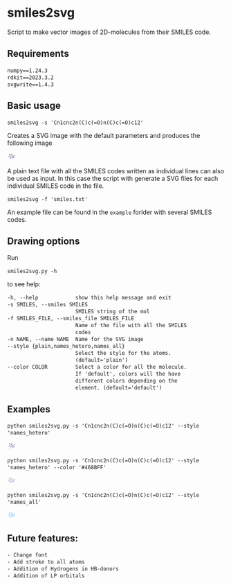 # smiles2svg

Script to make vector images of 2D-molecules from their SMILES code.

## Requirements
```
numpy==1.24.3
rdkit==2023.3.2
svgwrite==1.4.3
```

## Basic usage

```
smiles2svg -s 'Cn1cnc2n(C)c(=O)n(C)c(=O)c12' 
```
Creates a SVG image with the default parameters and produces the following image

![vector CO2 image](figures/caffeine_default.svg)

A plain text file with all the SMILES codes written as individual lines can also be used as input.
In this case the script with generate a SVG files for each individual SMILES code in the file.

```
smiles2svg -f 'smiles.txt'
```
An example file can be found in the `example` forlder with several SMILES codes.

## Drawing options

Run
```
smiles2svg.py -h
```
to see help:
```
-h, --help            show this help message and exit
-s SMILES, --smiles SMILES
                      SMILES string of the mol
-f SMILES_FILE, --smiles_file SMILES_FILE
                      Name of the file with all the SMILES
                      codes
-n NAME, --name NAME  Name for the SVG image
--style {plain,names_hetero,names_all}
                      Select the style for the atoms.
                      (default='plain')
--color COLOR         Select a color for all the molecule.
                      If 'default', colors will the have
                      different colors depending on the
                      element. (default='default')

```

## Examples

```
python smiles2svg.py -s 'Cn1cnc2n(C)c(=O)n(C)c(=O)c12' --style 'names_hetero'
```
![vector CO2 image](figures/caffeine_names_hetero.svg)
```
python smiles2svg.py -s 'Cn1cnc2n(C)c(=O)n(C)c(=O)c12' --style 'names_hetero' --color '#468BFF'
```
![vector CO2 image](figures/caffeine_names_all.svg)
```
python smiles2svg.py -s 'Cn1cnc2n(C)c(=O)n(C)c(=O)c12' --style 'names_all'
```
![vector CO2 image](figures/caffeine_color.svg)

## Future features:
    - Change font
    - Add stroke to all atoms
    - Addition of Hydrogens in HB-donors
    - Addition of LP orbitals
